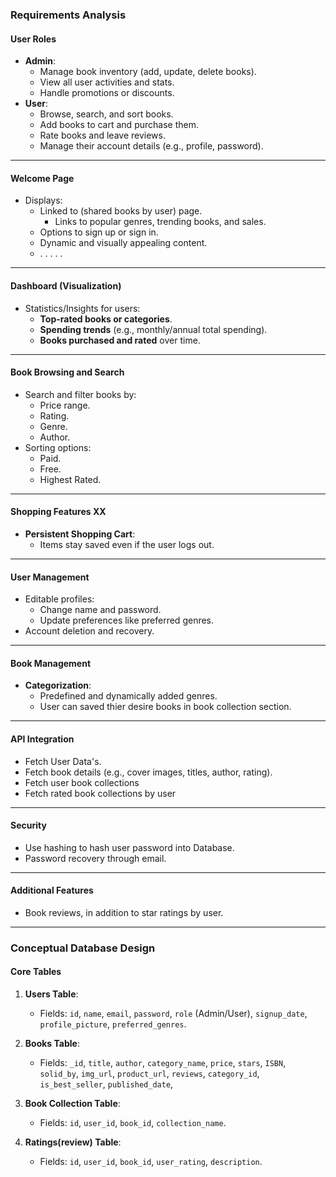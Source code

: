 ### Requirements Analysis

#### **User Roles**

-   **Admin**:
    -   Manage book inventory (add, update, delete books).
    -   View all user activities and stats.
    -   Handle promotions or discounts.
-   **User**:
    -   Browse, search, and sort books.
    -   Add books to cart and purchase them.
    -   Rate books and leave reviews.
    -   Manage their account details (e.g., profile, password).

---

#### **Welcome Page**

-   Displays:
    -   Linked to (shared books by user) page.
        -   Links to popular genres, trending books, and sales.
    -   Options to sign up or sign in.
    -   Dynamic and visually appealing content.
    -   . . . . .

---

#### **Dashboard (Visualization)**

-   Statistics/Insights for users:
    -   **Top-rated books or categories**.
    -   **Spending trends** (e.g., monthly/annual total spending).
    -   **Books purchased and rated** over time.

---

#### **Book Browsing and Search**

-   Search and filter books by:
    -   Price range.
    -   Rating.
    -   Genre.
    -   Author.
-   Sorting options:
    -   Paid.
    -   Free.
    -   Highest Rated.

---

#### **Shopping Features** XX

-   **Persistent Shopping Cart**:
    -   Items stay saved even if the user logs out.

---

#### **User Management**

-   Editable profiles:
    -   Change name and password.
    -   Update preferences like preferred genres.
-   Account deletion and recovery.

---

#### **Book Management**

-   **Categorization**:
    -   Predefined and dynamically added genres.
    -   User can saved thier desire books in book collection section.

---

#### **API Integration**

-   Fetch User Data's.
-   Fetch book details (e.g., cover images, titles, author, rating).
-   Fetch user book collections
-   Fetch rated book collections by user

---

#### **Security**

-   Use hashing to hash user password into Database.
-   Password recovery through email.

---

#### **Additional Features**

-   Book reviews, in addition to star ratings by user.

---

### **Conceptual Database Design**

#### **Core Tables**

1. **Users Table**:

    - Fields: `id`, `name`, `email`, `password`, `role` (Admin/User), `signup_date`, `profile_picture`, `preferred_genres`.

2. **Books Table**:

    - Fields: `_id`, `title`, `author`, `category_name`, `price`, `stars`, `ISBN`, `solid_by`, `img_url`, `product_url`, `reviews`,
      `category_id`, `is_best_seller`, `published_date`,

3. **Book Collection Table**:

    - Fields: `id`, `user_id`, `book_id`, `collection_name`.

4. **Ratings(review) Table**:

    - Fields: `id`, `user_id`, `book_id`, `user_rating`, `description`.
